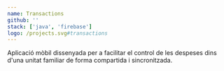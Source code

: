 ```yaml
---
name: Transactions
github: ''
stack: ['java', 'firebase']
logo: /projects.svg#transactions
---
```


Aplicació mòbil dissenyada per a facilitar el control de les despeses dins d'una
unitat familiar de forma compartida i sincronitzada.
